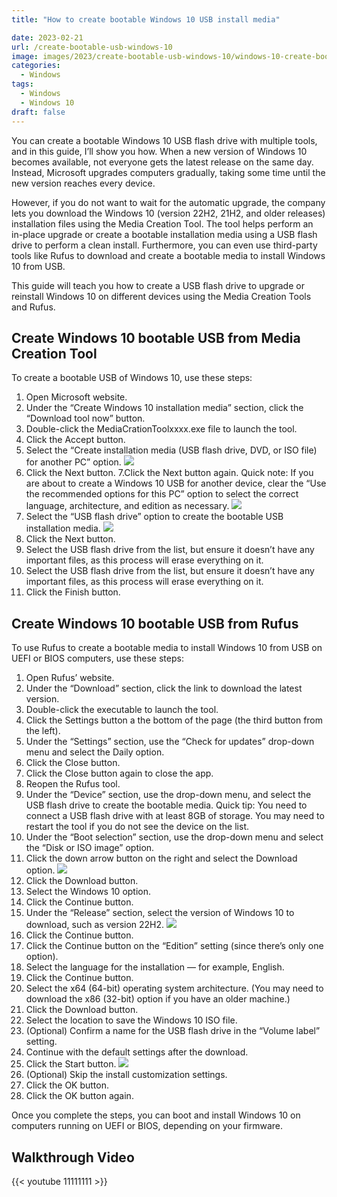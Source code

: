 ```yaml
---
title: "How to create bootable Windows 10 USB install media"

date: 2023-02-21
url: /create-bootable-usb-windows-10
image: images/2023/create-bootable-usb-windows-10/windows-10-create-bootable-usb-hero.webp
categories:
  - Windows
tags:
  - Windows
  - Windows 10
draft: false
---
```

You can create a bootable Windows 10 USB flash drive with multiple tools, and in this guide, I’ll show you how. When a new version of Windows 10 becomes available, not everyone gets the latest release on the same day. Instead, Microsoft upgrades computers gradually, taking some time until the new version reaches every device.

However, if you do not want to wait for the automatic upgrade, the company lets you download the Windows 10 (version 22H2, 21H2, and older releases) installation files using the Media Creation Tool. The tool helps perform an in-place upgrade or create a bootable installation media using a USB flash drive to perform a clean install. Furthermore, you can even use third-party tools like Rufus to download and create a bootable media to install Windows 10 from USB.

This guide will teach you how to create a USB flash drive to upgrade or reinstall Windows 10 on different devices using the Media Creation Tools and Rufus.

## Create Windows 10 bootable USB from Media Creation Tool
To create a bootable USB of Windows 10, use these steps:
1. Open Microsoft website.
2. Under the “Create Windows 10 installation media” section, click the “Download tool now” button.
3. Double-click the MediaCrationToolxxxx.exe file to launch the tool.
4. Click the Accept button.
5. Select the “Create installation media (USB flash drive, DVD, or ISO file) for another PC” option.
![](/images/2023/create-bootable-usb-windows-10/media-cration-tool-usb-other-pc_.webp)
6. Click the Next button.
7.Click the Next button again.
Quick note: If you are about to create a Windows 10 USB for another device, clear the “Use the recommended options for this PC” option to select the correct language, architecture, and edition as necessary.
![](/images/2023/create-bootable-usb-windows-10/mct-language-32-64-edtion_.webp)
8. Select the “USB flash drive” option to create the bootable USB installation media.
![](/images/2023/create-bootable-usb-windows-10/usb-media-creation-tool-windows-10_2020.webp)
9. Click the Next button.
10. Select the USB flash drive from the list, but ensure it doesn’t have any important files, as this process will erase everything on it.
11. Select the USB flash drive from the list, but ensure it doesn’t have any important files, as this process will erase everything on it.
12. Click the Finish button.

## Create Windows 10 bootable USB from Rufus
To use Rufus to create a bootable media to install Windows 10 from USB on UEFI or BIOS computers, use these steps:
1. Open Rufus’ website.
2. Under the “Download” section, click the link to download the latest version.
3. Double-click the executable to launch the tool.
4. Click the Settings button a the bottom of the page (the third button from the left).
5. Under the “Settings” section, use the “Check for updates” drop-down menu and select the Daily option.
6. Click the Close button.
7. Click the Close button again to close the app.
8. Reopen the Rufus tool.
9. Under the “Device” section, use the drop-down menu, and select the USB flash drive to create the bootable media.
Quick tip: You need to connect a USB flash drive with at least 8GB of storage. You may need to restart the tool if you do not see the device on the list.
10. Under the “Boot selection” section, use the drop-down menu and select the “Disk or ISO image” option.
11. Click the down arrow button on the right and select the Download option.
![](/images/2023/create-bootable-usb-windows-10/rufus-2023-windows-10-iso-download-option.webp)
12. Click the Download button.
13. Select the Windows 10 option.
14. Click the Continue button.
15. Under the “Release” section, select the version of Windows 10 to download, such as version 22H2.
![](/images/2023/create-bootable-usb-windows-10/rufus-download-iso-settings-2022-win10.webp)
16. Click the Continue button.
17. Click the Continue button on the “Edition” setting (since there’s only one option).
18. Select the language for the installation — for example, English.
19. Click the Continue button.
20. Select the x64 (64-bit) operating system architecture. (You may need to download the x86 (32-bit) option if you have an older machine.)
21. Click the Download button.
22. Select the location to save the Windows 10 ISO file.
23. (Optional) Confirm a name for the USB flash drive in the “Volume label” setting.
24. Continue with the default settings after the download.
25. Click the Start button.
![](/images/2023/create-bootable-usb-windows-10/create-windows-10-usb-rufus-2022.webp)
26. (Optional) Skip the install customization settings.
27. Click the OK button.
28. Click the OK button again.


Once you complete the steps, you can boot and install Windows 10 on computers running on UEFI or BIOS, depending on your firmware.

## Walkthrough Video

{{< youtube 11111111 >}}
